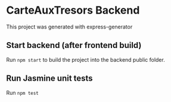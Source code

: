# CarteAuxTresors Backend

This project was generated with express-generator

## Start backend (after frontend build)

Run `npm start` to build the project into the backend public folder.

## Run Jasmine unit tests

Run `npm test`
